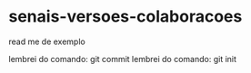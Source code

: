 # senais-versoes-colaboracoes

read me de exemplo

lembrei do comando: git commit
lembrei do comando: git init

